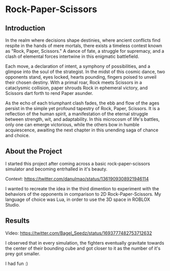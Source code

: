 # Rock-Paper-Scissors
## Introduction
In the realm where decisions shape destinies, where ancient conflicts find respite in the hands of mere mortals, there exists a timeless contest known as "Rock, Paper, Scissors." A dance of fate, a struggle for supremacy, and a clash of elemental forces intertwine in this enigmatic battlefield.

Each move, a declaration of intent, a symphony of possibilities, and a glimpse into the soul of the strategist. In the midst of this cosmic dance, two opponents stand, eyes locked, hearts pounding, fingers poised to unveil their chosen destiny. With a primal roar, Rock meets Scissors in a cataclysmic collision, paper shrouds Rock in ephemeral victory, and Scissors dart forth to rend Paper asunder.

As the echo of each triumphant clash fades, the ebb and flow of the ages persist in the simple yet profound tapestry of Rock, Paper, Scissors. It is a reflection of the human spirit, a manifestation of the eternal struggle between strength, wit, and adaptability. In this microcosm of life's battles, only one can emerge victorious, while the others bow in humble acquiescence, awaiting the next chapter in this unending saga of chance and choice.

## About the Project

I started this project after coming across a basic rock-paper-scissors simulator and becoming entrhalled in it's beauty.

Context: https://twitter.com/danulmao/status/1361909308921946114

I wanted to recreate the idea in the third dimention to experiment with the behaviors of the opponents in comparison to 2D Rock-Paper-Scissors. My language of choice was Lua, in order to use the 3D space in ROBLOX Studio. 

## Results

Video: https://twitter.com/Bagel_Seedz/status/1693777482753712632

I observed that in every simulation, the fighters eventually gravitate towards the center of their bounding cube and got closer to it as the number of it's prey got smaller.

I had fun :)
